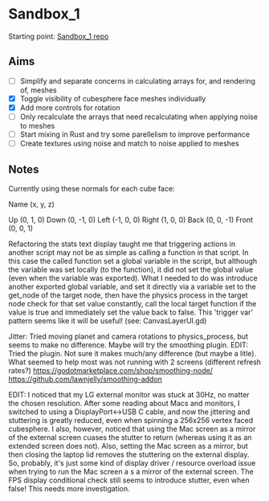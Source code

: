 # Sandbox_1
Starting point: [Sandbox_1 repo](https://github.com/jinjagit/sandbox_1)  
  
## Aims
- [ ] Simplify and separate concerns in calculating arrays for, and rendering of, meshes
- [x] Toggle visibility of cubesphere face meshes individually
- [x] Add more controls for rotation
- [ ] Only recalculate the arrays that need recalculating when applying noise to meshes
- [ ] Start mixing in Rust and try some parellelism to improve performance
- [ ] Create textures using noise and match to noise applied to meshes

## Notes
Currently using these normals for each cube face:

Name (x, y, z)

Up (0, 1, 0) Down (0, -1, 0) Left (-1, 0, 0) Right (1, 0, 0) Back (0, 0, -1) Front (0, 0, 1)


Refactoring the stats text display taught me that triggering actions in another script may not be as simple as calling a function in that script.
In this case the called function set a global variable in the script, but although the variable was set locally (to the function), it did not set the global value (even when the variable was exported).
What I needed to do was introduce another exported global variable, and set it directly via a variable set to the get_node of the target node, then have the physics process in the target node check for that set value constantly, call the local target function if the value is true and immediately set the value back to false. This 'trigger var' pattern seems like it will be useful! (see: CanvasLayerUI.gd)

Jitter: Tried moving planet and camera rotations to physics_process, but seems to make no difference. Maybe will try the smoothing plugin.
EDIT: Tried the plugin. Not sure it makes much/any difference (but maybe a litle). What seemed to help most was not running with 2 screens (different refresh rates?)
https://godotmarketplace.com/shop/smoothing-node/
https://github.com/lawnjelly/smoothing-addon

EDIT: I noticed that my LG external monitor was stuck at 30Hz, no matter the chosen resolution. After some reading about Macs and monitors, I switched to using a DisplayPort<->USB C cable, and now the jittering and stuttering is greatly reduced, even when spinning a 256x256 vertex faced cubesphere. I also, however, noticed that using the Mac screen as a mirror of the external screen cuases the stutter to return (whereas using it as an extended screen does not). Also, setting the Mac screen as a mirror, but then closing the laptop lid removes the stuttering on the external display. So, probably, it's just some kind of display driver / resource overload issue when trying to run the Mac screen a s a mirror of the external screen. The FPS display conditional check still seems to introduce stutter, even when false! This needs more investigation.